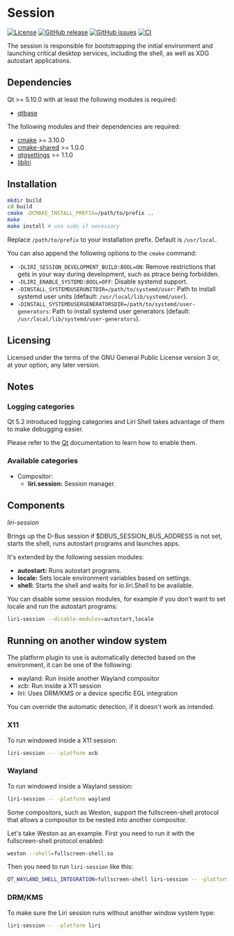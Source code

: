 Session
=======

[![License](https://img.shields.io/badge/license-GPLv3.0-blue.svg)](https://www.gnu.org/licenses/gpl-3.0.html)
[![GitHub release](https://img.shields.io/github/release/lirios/session.svg)](https://github.com/lirios/session)
[![GitHub issues](https://img.shields.io/github/issues/lirios/session.svg)](https://github.com/lirios/session/issues)
[![CI](https://github.com/lirios/session/workflows/CI/badge.svg?branch=develop)](https://github.com/lirios/session/actions?query=workflow%3ACI)

The session is responsible for bootstrapping the initial environment and
launching critical desktop services, including the shell, as well as
XDG autostart applications.

## Dependencies

Qt >= 5.10.0 with at least the following modules is required:

 * [qtbase](http://code.qt.io/cgit/qt/qtbase.git)

The following modules and their dependencies are required:

 * [cmake](https://gitlab.kitware.com/cmake/cmake) >= 3.10.0
 * [cmake-shared](https://github.com/lirios/cmake-shared.git) >= 1.0.0
 * [qtgsettings](https://github.com/lirios/qtgsettings) >= 1.1.0
 * [libliri](https://github.com/lirios/libliri)

## Installation

```sh
mkdir build
cd build
cmake -DCMAKE_INSTALL_PREFIX=/path/to/prefix ..
make
make install # use sudo if necessary
```

Replace `/path/to/prefix` to your installation prefix.
Default is `/usr/local`.

You can also append the following options to the `cmake` command:

 * `-DLIRI_SESSION_DEVELOPMENT_BUILD:BOOL=ON`: Remove restrictions that gets in your
   way during development, such as ptrace being forbidden.
 * `-DLIRI_ENABLE_SYSTEMD:BOOL=OFF`: Disable systemd support.
 * `-DINSTALL_SYSTEMDUSERUNITDIR=/path/to/systemd/user`: Path to install systemd user units (default: `/usr/local/lib/systemd/user`).
 * `-DINSTALL_SYSTEMDUSERGENERATORSDIR=/path/to/systemd/user-generators`: Path to install systemd user generators (default: `/usr/local/lib/systemd/user-generators`).

## Licensing

Licensed under the terms of the GNU General Public License version 3 or,
at your option, any later version.

## Notes

### Logging categories

Qt 5.2 introduced logging categories and Liri Shell takes advantage of
them to make debugging easier.

Please refer to the [Qt](http://doc.qt.io/qt-5/qloggingcategory.html) documentation
to learn how to enable them.

### Available categories

 * Compositor:
   * **liri.session:** Session manager.

## Components

*liri-session*

Brings up the D-Bus session if $DBUS_SESSION_BUS_ADDRESS is not set,
starts the shell, runs autostart programs and launches apps.

It's extended by the following session modules:

 * **autostart:** Runs autostart programs.
 * **locale:** Sets locale environment variables based on settings.
 * **shell:** Starts the shell and waits for io.liri.Shell to be available.

You can disable some session modules, for example if you don't want to
set locale and run the autostart programs:

```sh
liri-session --disable-modules=autostart,locale
```

## Running on another window system

The platform plugin to use is automatically detected based on the environment,
it can be one of the following:

 * wayland: Run inside another Wayland compositor
 * xcb: Run inside a X11 session
 * liri: Uses DRM/KMS or a device specific EGL integration

You can override the automatic detection, if it doesn't work as intended.

### X11

To run windowed inside a X11 session:

```sh
liri-session -- -platform xcb
```

### Wayland

To run windowed inside a Wayland session:

```sh
liri-session -- -platform wayland
```

Some compositors, such as Weston, support the fullscreen-shell protocol that
allows a compositor to be nested into another compositor.

Let's take Weston as an example. First you need to run it with the fullscreen-shell
protocol enabled:

```sh
weston --shell=fullscreen-shell.so
```

Then you need to run `liri-session` like this:

```sh
QT_WAYLAND_SHELL_INTEGRATION=fullscreen-shell liri-session -- -platform wayland
```

### DRM/KMS

To make sure the Liri session runs without another window system type:

```sh
liri-session -- -platform liri
```
